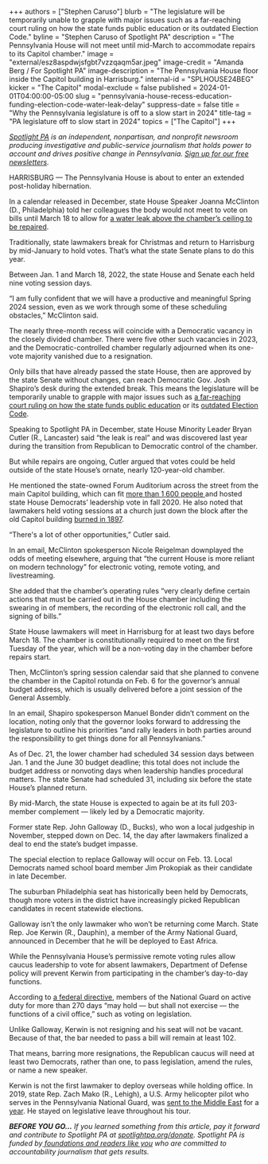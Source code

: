 +++
authors = ["Stephen Caruso"]
blurb = "The legislature will be temporarily unable to grapple with major issues such as a far-reaching court ruling on how the state funds public education or its outdated Election Code."
byline = "Stephen Caruso of Spotlight PA"
description = "The Pennsylvania House will not meet until mid-March to accommodate repairs to its Capitol chamber."
image = "external/esz8aspdwjsfgbt7vzzqaqm5ar.jpeg"
image-credit = "Amanda Berg / For Spotlight PA"
image-description = "The Pennsylvania House floor inside the Capitol building in Harrisburg."
internal-id = "SPLHOUSE24BEG"
kicker = "The Capitol"
modal-exclude = false
published = 2024-01-01T04:00:00-05:00
slug = "pennsylvania-house-recess-education-funding-election-code-water-leak-delay"
suppress-date = false
title = "Why the Pennsylvania legislature is off to a slow start in 2024"
title-tag = "PA legislature off to slow start in 2024"
topics = ["The Capitol"]
+++

<a href="https://www.spotlightpa.org/"><em>Spotlight PA</em></a><em> is an independent, nonpartisan, and nonprofit newsroom producing investigative and public-service journalism that holds power to account and drives positive change in Pennsylvania. </em><a href="https://www.spotlightpa.org/newsletters"><em>Sign up for our free newsletters</em></a><em>.</em>

HARRISBURG — The Pennsylvania House is about to enter an extended post-holiday hibernation.

In a calendar released in December, state House Speaker Joanna McClinton (D., Philadelphia) told her colleagues the body<strong> </strong>would not meet to vote on bills until March 18 to allow for <a href="https://www.spotlightpa.org/news/2023/12/pennsylvania-house-senate-budget-code-bills-recess-leak-roof-session/">a water leak above the chamber’s ceiling to be repaired</a>.

Traditionally, state lawmakers break for Christmas and return to Harrisburg by mid-January to hold votes. That’s what the state Senate plans to do this year.

<script src="https://www.spotlightpa.org/embed.js" async></script><div data-spl-embed-version="1" data-spl-src="https://www.spotlightpa.org/embeds/newsletter/"></div>

Between Jan. 1 and March 18, 2022, the state House and Senate each held nine voting session days.

“I am fully confident that we will have a productive and meaningful Spring 2024 session, even as we work through some of these scheduling obstacles,” McClinton said.

The nearly three-month recess will coincide with a Democratic vacancy in the closely divided chamber. There were five other such vacancies in 2023, and the Democratic-controlled chamber regularly adjourned when its one-vote majority vanished due to a resignation.

Only bills that have already passed the state House, then are approved by the state Senate without changes, can reach Democratic Gov. Josh Shapiro’s desk during the extended break. This means the legislature will be temporarily unable to grapple with major issues such as <a href="https://www.spotlightpa.org/news/2023/09/pennsylvania-public-school-education-funding-unconstitutional-hearings/">a far-reaching court ruling on how the state funds public education</a> or its <a href="https://www.spotlightpa.org/news/2023/10/pennsylvania-election-code-voting-rules/">outdated Election Code</a>.

Speaking to Spotlight PA in December, state House Minority Leader Bryan Cutler (R., Lancaster) said “the leak is real” and was discovered last year during the transition from Republican to Democratic control of the chamber.

But while repairs are ongoing, Cutler argued that votes could be held outside of the state House’s ornate, nearly 120-year-old chamber.

He mentioned the state-owned Forum Auditorium across the street from the main Capitol building, which can fit <a href="https://www.dgs.pa.gov/events/Documents/The-Forum-Tech-Specs.pdf">more than 1,600 people </a>and hosted state House Democrats’ leadership vote in fall 2020. He also noted that lawmakers held voting sessions at a church just down the block after the old Capitol building <a href="https://www.pahousegop.com/News/18351/Media-Advisories/House-to-Hold-Ceremonial-Session-in-Downtown-Harrisburg-">burned in 1897</a>.

“There&#39;s a lot of other opportunities,” Cutler said.

In an email, McClinton spokesperson Nicole Reigelman downplayed the odds of meeting elsewhere, arguing that “the current House is more reliant on modern technology” for electronic voting, remote voting, and livestreaming.

She added that the chamber’s operating rules “very clearly define certain actions that must be carried out in the House chamber including the swearing in of members, the recording of the electronic roll call, and the signing of bills.”

State House lawmakers will meet in Harrisburg for at least two days before March 18. The chamber is constitutionally required to meet on the first Tuesday of the year, which will be a non-voting day in the chamber before repairs start.

Then, McClinton’s spring session calendar said that she planned to convene the chamber in the Capitol rotunda on Feb. 6 for the governor’s annual budget address, which is usually delivered before a joint session of the General Assembly.

In an email, Shapiro spokesperson Manuel Bonder didn’t comment on the location, noting only that the governor looks forward to addressing the legislature to outline his priorities “and rally leaders in both parties around the responsibility to get things done for all Pennsylvanians.”

As of Dec. 21, the lower chamber had scheduled 34 session days between Jan. 1 and the June 30 budget deadline; this total does not include the budget address or nonvoting days when leadership handles procedural matters. The state Senate had scheduled 31, including six before the state House’s planned return.

By mid-March, the state House is expected to again be at its full 203-member complement — likely led by a Democratic majority.

Former state Rep. John Galloway (D., Bucks), who won a local judgeship in November, stepped down on Dec. 14, the day after lawmakers finalized a deal to end the state’s budget impasse.

The special election to replace Galloway will occur on Feb. 13. Local Democrats named school board member Jim Prokopiak as their candidate in late December.

The suburban Philadelphia seat has historically been held by Democrats, though more voters in the district have increasingly picked Republican candidates in recent statewide elections.

Galloway isn’t the only lawmaker who won’t be returning come March. State Rep. Joe Kerwin (R., Dauphin), a member of the Army National Guard, announced in December that he will be deployed to East Africa.

While the Pennsylvania House’s permissive remote voting rules allow caucus leadership to vote for absent lawmakers, Department of Defense policy will prevent Kerwin from participating in the chamber’s day-to-day functions.

According to <a href="https://www.esd.whs.mil/Portals/54/Documents/DD/issuances/dodd/134410p.pdf">a federal directive</a>, members of the National Guard on active duty for more than 270 days “may hold — but shall not exercise — the functions of a civil office,” such as voting on legislation.

<script src="https://www.spotlightpa.org/embed.js" async></script><div data-spl-embed-version="1" data-spl-src="https://www.spotlightpa.org/embeds/donate/"></div>

Unlike Galloway, Kerwin is not resigning and his seat will not be vacant. Because of that, the bar needed to pass a bill will remain at least 102.

That means, barring more resignations, the Republican caucus will need at least two Democrats, rather than one, to pass legislation, amend the rules, or name a new speaker.

Kerwin is not the first lawmaker to deploy overseas while holding office. In 2019, state Rep. Zach Mako (R., Lehigh), a U.S. Army helicopter pilot who serves in the Pennsylvania National Guard, was <a href="https://www.lehighvalleylive.com/news/2019/06/lehigh-valley-lawmaker-also-a-chinook-pilot-is-redeploying-to-afghanistan.html">sent to the Middle East</a> for a <a href="https://www.pahousegop.com/News/18155/Latest-News/Mako-Returns-from-Fight-Against-Terror-">year</a>. He stayed on legislative leave throughout his tour.

<strong><em>BEFORE YOU GO…</em></strong><em> If you learned something from this article, pay it forward and contribute to Spotlight PA at </em><a href="http://spotlightpa.org/donate"><em>spotlightpa.org/donate</em></a><em>. Spotlight PA is funded by</em><a href="https://www.spotlightpa.org/support"><em> foundations and readers like you</em></a><em> who are committed to accountability journalism that gets results.</em>

